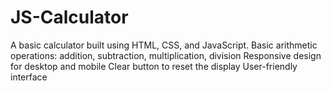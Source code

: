 # JS-Calculator
A basic calculator built using HTML, CSS, and JavaScript.
Basic arithmetic operations: addition, subtraction, multiplication, division
Responsive design for desktop and mobile
Clear button to reset the display
User-friendly interface
